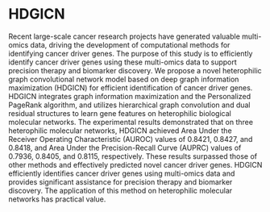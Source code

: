 # HDGICN
Recent large-scale cancer research projects have generated valuable multi-omics data, driving the development of computational methods for identifying cancer driver genes. The purpose of this study is to efficiently identify cancer driver genes using these multi-omics data to support precision therapy and biomarker discovery. We propose a novel heterophilic graph convolutional network model based on deep graph information maximization (HDGICN) for efficient identification of cancer driver genes. HDGICN integrates graph information maximization and the Personalized PageRank algorithm, and utilizes hierarchical graph convolution and dual residual structures to learn gene features on heterophilic biological molecular networks. The experimental results demonstrated that on three heterophilic molecular networks, HDGICN achieved Area Under the Receiver Operating Characteristic (AUROC) values of 0.8421, 0.8427, and 0.8418, and Area Under the Precision-Recall Curve (AUPRC) values of 0.7936, 0.8405, and 0.8115, respectively. These results surpassed those of other methods and effectively predicted novel cancer driver genes. HDGICN efficiently identifies cancer driver genes using multi-omics data and provides significant assistance for precision therapy and biomarker discovery. The application of this method on heterophilic molecular networks has practical value.
